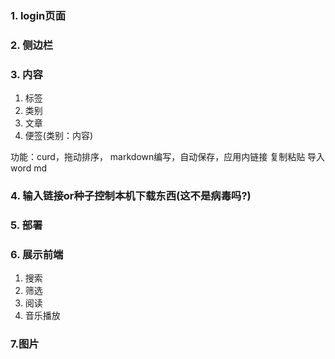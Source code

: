 ### 1. login页面

### 2. 侧边栏

### 3. 内容
1. 标签
2. 类别
3. 文章
4. 便签(类别：内容)

功能：curd，拖动排序，
markdown编写，自动保存，应用内链接
复制粘贴 导入 word md

### 4. 输入链接or种子控制本机下载东西(这不是病毒吗?)

### 5. 部署

### 6. 展示前端
1. 搜索
2. 筛选
3. 阅读
4. 音乐播放

### 7.图片
